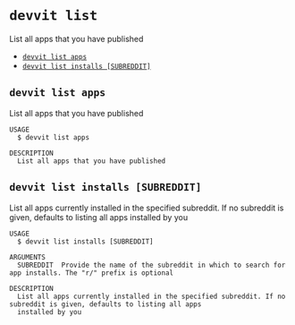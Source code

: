 # `devvit list`

List all apps that you have published

- [`devvit list apps`](#devvit-list-apps)
- [`devvit list installs [SUBREDDIT]`](#devvit-list-installs-subreddit)

## `devvit list apps`

List all apps that you have published

```
USAGE
  $ devvit list apps

DESCRIPTION
  List all apps that you have published
```

## `devvit list installs [SUBREDDIT]`

List all apps currently installed in the specified subreddit. If no subreddit is given, defaults to listing all apps installed by you

```
USAGE
  $ devvit list installs [SUBREDDIT]

ARGUMENTS
  SUBREDDIT  Provide the name of the subreddit in which to search for app installs. The "r/" prefix is optional

DESCRIPTION
  List all apps currently installed in the specified subreddit. If no subreddit is given, defaults to listing all apps
  installed by you
```
